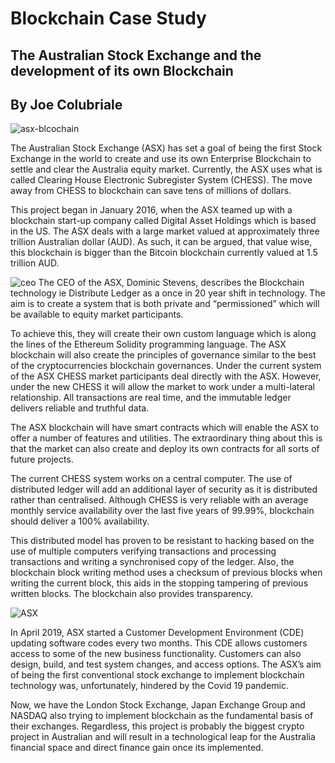 # Blockchain Case Study

## The Australian Stock Exchange and the development of its own Blockchain

## By Joe Colubriale
![asx-blcochain](Images/ASX_blockchain.jpg)


The Australian Stock Exchange (ASX) has set a goal of being the first Stock Exchange in the world to create and use its own Enterprise Blockchain to settle and clear the Australia equity market. Currently, the ASX uses what is called Clearing House Electronic Subregister System (CHESS). The move away from CHESS to blockchain can save tens of millions of dollars.

This project began in January 2016, when the ASX teamed up with a blockchain start-up company called Digital Asset Holdings which is based in the US.
The ASX deals with a large market valued at approximately three trillion Australian dollar (AUD). As such, it can be argued, that value wise, this blockchain is bigger than the Bitcoin blockchain currently valued at 1.5 trillion AUD.

![ceo](Images\dominic_stevens_ASX.jpg)
The CEO of the ASX, Dominic Stevens, describes the Blockchain technology ie Distribute Ledger as a once in 20 year shift in technology. The aim is to create a system that is both private and “permissioned” which will be available to equity market participants.

To achieve this, they will create their own custom language which is along the lines of the Ethereum Solidity programming language. The ASX blockchain will also create the principles of governance similar to the best of the cryptocurrencies blockchain governances.
Under the current system of the ASX CHESS market participants deal directly with the ASX. However, under the new CHESS it will allow the market to work under a multi-lateral relationship. All transactions are real time, and the immutable ledger delivers reliable and truthful data. 

The ASX blockchain will have smart contracts which will enable the ASX to offer a number of features and utilities. The extraordinary thing about this is that the market can also create and deploy its own contracts for all sorts of future projects.

The current CHESS system works on a central computer. The use of distributed ledger will add an additional layer of security as it is distributed rather than centralised. Although CHESS is very reliable with an average monthly service availability over the last five years of 99.99%, blockchain should deliver a 100% availability.

This distributed model has proven to be resistant to hacking based on the use of multiple computers verifying transactions and processing transactions and writing a synchronised copy of the ledger. Also, the blockchain block writing method uses a checksum of previous blocks when writing the current block, this aids in the stopping tampering of previous written blocks. The blockchain also provides transparency.

![ASX](Images/ASX.jpg)

In April 2019, ASX started a Customer Development Environment (CDE) updating software codes every two months. This CDE allows customers access to some of the new business functionality. Customers can also design, build, and test system changes, and access options. 
The ASX’s aim of being the first conventional stock exchange to implement blockchain technology was, unfortunately, hindered by the Covid 19 pandemic.

Now, we have the London Stock Exchange, Japan Exchange Group and NASDAQ also trying to implement blockchain as the fundamental basis of their exchanges. Regardless, this project is probably the biggest crypto project in Australian and will result in a technological leap for the Australia financial space and direct finance gain once its implemented.
